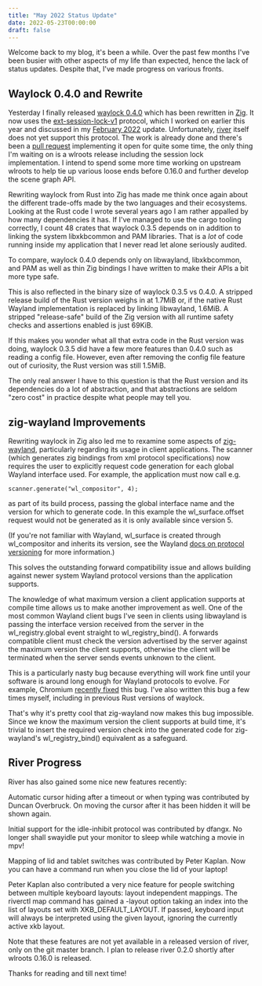 ```yaml
---
title: "May 2022 Status Update"
date: 2022-05-23T00:00:00
draft: false
---
```

Welcome back to my blog, it's been a while.
Over the past few months I've been busier with other aspects of my life than expected, hence the lack of status updates.
Despite that, I've made progress on various fronts.

## Waylock 0.4.0 and Rewrite

Yesterday I finally released [waylock 0.4.0](https://github.com/ifreund/waylock/releases/tag/v0.4.0) which has been rewritten in [Zig](https://ziglang.org/).
It now uses the [ext-session-lock-v1](https://gitlab.freedesktop.org/wayland/wayland-protocols/-/merge_requests/131) protocol,
which I worked on earlier this year and discussed in my [February 2022](https://isaacfreund.com/blog/2022-02/) update.
Unfortunately, [river](https://github.com/riverwm/river) itself does not yet support this protocol.
The work is already done and there's been a [pull request](https://github.com/riverwm/river/pull/497) implementing it open for quite some time,
the only thing I'm waiting on is a wlroots release including the session lock implementation.
I intend to spend some more time working on upstream wlroots to help tie up various loose ends before 0.16.0 and further develop the scene graph API.

Rewriting waylock from Rust into Zig has made me think once again about the different trade-offs made by the two languages and their ecosystems.
Looking at the Rust code I wrote several years ago I am rather appalled by how many dependencies it has.
If I've managed to use the cargo tooling correctly, I count 48 crates that waylock 0.3.5 depends on in addition to linking the system libxkbcommon and PAM libraries.
That is a *lot* of code running inside my application that I never read let alone seriously audited.

To compare, waylock 0.4.0 depends only on libwayland, libxkbcommon, and PAM as well as thin Zig bindings I have written to make their APIs a bit more type safe.

This is also reflected in the binary size of waylock 0.3.5 vs 0.4.0.
A stripped release build of the Rust version weighs in at 1.7MiB or, if the native Rust Wayland implementation is replaced by linking libwayland, 1.6MiB.
A stripped "release-safe" build of the Zig version with all runtime safety checks and assertions enabled is just 69KiB.

If this makes you wonder what all that extra code in the Rust version was doing, waylock 0.3.5 did have a few more features than 0.4.0 such as reading a config file.
However, even after removing the config file feature out of curiosity, the Rust version was still 1.5MiB.

The only real answer I have to this question is that the Rust version and its dependencies do a lot of abstraction,
and that abstractions are seldom "zero cost" in practice despite what people may tell you.

## zig-wayland Improvements

Rewriting waylock in Zig also led me to rexamine some aspects of [zig-wayland](https://github.com/ifreund/zig-wayland),
particularly regarding its usage in client applications.
The scanner (which generates zig bindings from xml protocol specifications) now requires the user to explicitly request
code generation for each global Wayland interface used.
For example, the application must now call e.g.
```
scanner.generate("wl_compositor", 4);
```
as part of its build process,
passing the global interface name and the version for which to generate code.
In this example the wl_surface.offset request would not be generated as it is only available since version 5.

(If you're not familiar with Wayland, wl_surface is created through wl_compositor and inherits its version,
see the Wayland [docs on protocol versioning](https://wayland.freedesktop.org/docs/html/ch04.html#sect-Protocol-Versioning) for more information.)

This solves the outstanding forward compatibility issue and allows building against newer system Wayland protocol versions than the application supports.

The knowledge of what maximum version a client application supports at compile time allows us to make another improvement as well.
One of the most common Wayland client bugs I've seen in clients using libwayland is passing the interface version received from the server
in the wl_registry.global event straight to wl_registry_bind().
A forwards compatible client must check the version advertised by the server against the maximum version the client supports, otherwise
the client will be terminated when the server sends events unknown to the client.

This is a particularly nasty bug because everything will work fine until your software is around long enough for Wayland protocols to evolve.
For example, Chromium [recently fixed](https://chromium.googlesource.com/chromium/src/+/dd4c3ddadbb9869f59cee201a38e9ca3b9154f4d) this bug.
I've also written this bug a few times myself, including in previous Rust versions of waylock.

That's why it's pretty cool that zig-wayland now makes this bug impossible.
Since we know the maximum version the client supports at build time, it's trivial to insert the required version check into the generated code
for zig-wayland's wl_registry_bind() equivalent as a safeguard.

## River Progress

River has also gained some nice new features recently:

Automatic cursor hiding after a timeout or when typing was contributed by Duncan Overbruck.
On moving the cursor after it has been hidden it will be shown again.

Initial support for the idle-inhibit protocol was contributed by dfangx.
No longer shall swayidle put your monitor to sleep while watching a movie in mpv!

Mapping of lid and tablet switches was contributed by Peter Kaplan.
Now you can have a command run when you close the lid of your laptop!

Peter Kaplan also contributed a very nice feature for people switching between multiple keyboard layouts: layout independent mappings.
The riverctl map command has gained a -layout option taking an index into the list of layouts set with XKB_DEFAULT_LAYOUT.
If passed, keyboard input will always be interpreted using the given layout, ignoring the currently active xkb layout.

Note that these features are not yet available in a released version of river, only on the git master branch.
I plan to release river 0.2.0 shortly after wlroots 0.16.0 is released.

Thanks for reading and till next time!
